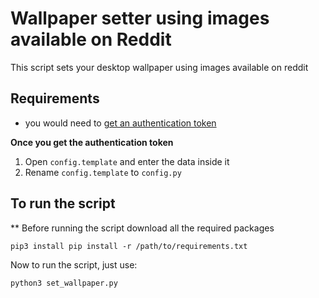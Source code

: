 # Wallpaper setter using images available on Reddit

This script sets your desktop wallpaper using images available on reddit

## Requirements
* you would need to [get an authentication token](https://praw.readthedocs.io/en/latest/getting_started/authentication.html#oauth)

**Once you get the authentication token**

1) Open `config.template` and enter the data inside it
2) Rename `config.template` to `config.py`



## To run the script

** Before running the script download all the required packages

 `pip3 install pip install -r /path/to/requirements.txt`

Now to run the script, just use:

`python3 set_wallpaper.py`
    



